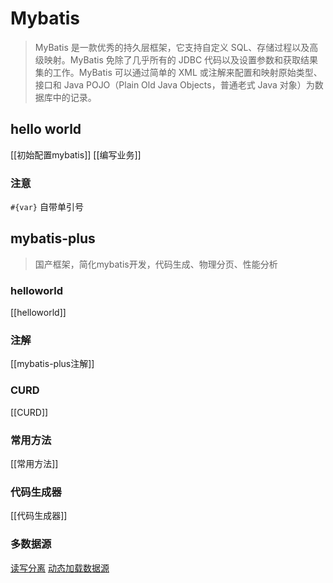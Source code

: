 # Mybatis
> MyBatis 是一款优秀的持久层框架，它支持自定义 SQL、存储过程以及高级映射。MyBatis 免除了几乎所有的 JDBC 代码以及设置参数和获取结果集的工作。MyBatis 可以通过简单的 XML 或注解来配置和映射原始类型、接口和 Java POJO（Plain Old Java Objects，普通老式 Java 对象）为数据库中的记录。
## hello world
[[初始配置mybatis]]
[[编写业务]]
### 注意
`#{var}` 自带单引号
## mybatis-plus
> 国产框架，简化mybatis开发，代码生成、物理分页、性能分析
### helloworld
[[helloworld]]
### 注解
[[mybatis-plus注解]]
### CURD
[[CURD]]
### 常用方法
[[常用方法]]
### 代码生成器
[[代码生成器]]
### 多数据源
[读写分离](https://blog.51cto.com/u_15069498/4312154)
[动态加载数据源](https://www.kancloud.cn/tracy5546/dynamic-datasource/2264611)